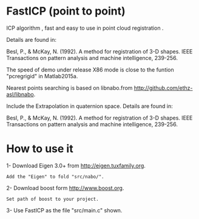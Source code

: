 # FastICP (point to point)
 ICP algorithm , fast and easy to use in point cloud registration . 
 
 Details are found in:
 
 Besl, P., & McKay, N. (1992). A method for registration of 3-D shapes. 
 IEEE Transactions on pattern analysis and machine intelligence, 239-256.
 
 The speed of demo under release X86 mode is close to the funtion "pcregrigid" in Matlab2015a.
 
 Nearest points searching is based on libnabo.from http://github.com/ethz-asl/libnabo.
 
 Include the Extrapolation in quaternion space. Details are found in:
 
 Besl, P., & McKay, N. (1992). A method for registration of 3-D shapes. 
 IEEE Transactions on pattern analysis and machine intelligence, 239-256.
 
 # How to use it
 
 1- Download Eigen 3.0+ from http://eigen.tuxfamily.org.
 
    Add the "Eigen" to fold "src/nabo/".
    
 2- Download boost form http://www.boost.org.
 
    Set path of boost to your project.
    
 3- Use FastICP as the file "src/main.c" shown.
 
 
 



